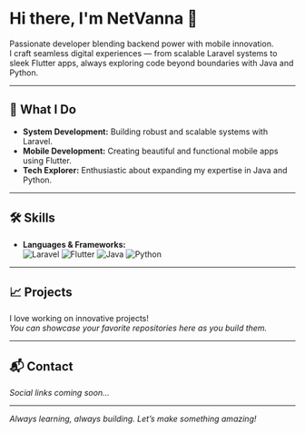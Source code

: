 # Hi there, I'm NetVanna 👋

Passionate developer blending backend power with mobile innovation.  
I craft seamless digital experiences — from scalable Laravel systems to sleek Flutter apps, always exploring code beyond boundaries with Java and Python.

---

## 🚀 What I Do

- **System Development:** Building robust and scalable systems with Laravel.
- **Mobile Development:** Creating beautiful and functional mobile apps using Flutter.
- **Tech Explorer:** Enthusiastic about expanding my expertise in Java and Python.

---

## 🛠️ Skills

- **Languages & Frameworks:**  
  ![Laravel](https://img.shields.io/badge/Laravel-E34F26?style=for-the-badge&logo=laravel&logoColor=white)
  ![Flutter](https://img.shields.io/badge/Flutter-02569B?style=for-the-badge&logo=flutter&logoColor=white)
  ![Java](https://img.shields.io/badge/Java-007396?style=for-the-badge&logo=java&logoColor=white)
  ![Python](https://img.shields.io/badge/Python-3776AB?style=for-the-badge&logo=python&logoColor=white)

---

## 📈 Projects

I love working on innovative projects!  
*You can showcase your favorite repositories here as you build them.*

---

## 📬 Contact

*Social links coming soon…*

---

_Always learning, always building. Let’s make something amazing!_
